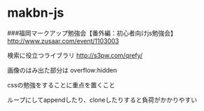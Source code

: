 makbn-js
========
###福岡マークアップ勉強会【番外編：初心者向けjs勉強会】
http://www.zusaar.com/event/1103003

検索に役立つライブラリ
http://s3pw.com/qrefy/

画像のはみ出た部分は overflow:hidden

cssの勉強をすることに重点を置くこと

ループにしてappendしたり、cloneしたりすると負荷がかかりやすい

